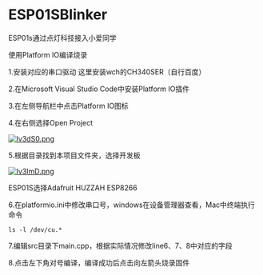 # ESP01SBlinker
ESP01s通过点灯科技接入小爱同学

使用Platform IO编译烧录

1.安装对应的串口驱动 这里安装wch的CH340SER（自行百度）

2.在Microsoft Visual Studio Code中安装Platform IO插件

3.在左侧导航栏中点击Platform IO图标

4.在右侧选择Open Project

[![Iv3dS0.png](https://z3.ax1x.com/2021/11/21/Iv3dS0.png)](https://imgtu.com/i/Iv3dS0)

5.根据目录找到本项目文件夹，选择开发板

[![Iv3ImD.png](https://z3.ax1x.com/2021/11/21/Iv3ImD.png)](https://imgtu.com/i/Iv3ImD)

ESP01S选择Adafruit HUZZAH ESP8266

6.在platformio.ini中修改串口号，windows在设备管理器查看，Mac中终端执行命令

```shell
ls -l /dev/cu.*
```

7.编辑src目录下main.cpp，根据实际情况修改line6、7、8中对应的字段

8.点击左下角对号编译，编译成功后点击向左箭头烧录固件

